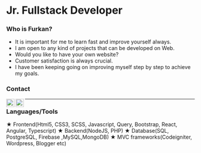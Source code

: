 <h1>Jr. Fullstack Developer</h1>

<h3>Who is Furkan?</h3>

- It is important for me to learn fast and improve yourself always.
- I am open to any kind of projects that can be developed on Web.
- Would you like to have your own website?
- Customer satisfaction is always crucial.
- I have been keeping going on improving myself step by step to achieve my goals.



<h3>Contact</h3>

<a href="https://wa.me/905549821098" rel="nofollow"><img align="left" height="22px" src="https://github.com/sabesansathananthan/sabesansathananthan/raw/master/SocialLogo/WhatsApp.png" style="max-width: 100%;"></a>
<a href="https://telegram.me/furkan_goregen" rel="nofollow"><img align="left" height="22px" src="https://github.com/sabesansathananthan/sabesansathananthan/raw/master/SocialLogo/Telegram.png" style="max-width: 100%;"></a>

<hr/>

<h3>Languages/Tools</h3>

★ Frontend(Html5, CSS3, SCSS, Javascript, Query, Bootstrap, React, Angular, Typescript)
★ Backend(NodeJS, PHP)
★ Database(SQL, PostgreSQL, Firebase ,MySQL,MongoDB)
★ MVC frameworks(Codeigniter, Wordpress, Blogger etc)
